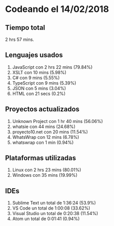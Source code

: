 # Codeando el 14/02/2018

## Tiempo total
2 hrs 57 mins.

## Lenguajes usados
1. JavaScript con 2 hrs 22 mins (79.84%)
1. XSLT con 10 mins (5.98%)
1. C# con 9 mins (5.55%)
1. TypeScript con 9 mins (5.39%)
1. JSON con 5 mins (3.04%)
1. HTML con 21 secs (0.2%)

## Proyectos actualizados
1. Unknown Project con 1 hr 40 mins (56.06%)
1. whatsie con 44 mins (24.68%)
1. proyecto10.net con 20 mins (11.54%)
1. WhatsWrap con 12 mins (6.78%)
1. whatswrap con 1 min (0.94%)

## Plataformas utilizadas
1. Linux con 2 hrs 23 mins (80.01%)
1. Windows con 35 mins (19.99%)

## IDEs
1. Sublime Text un total de 1:36:24 (53.9%)
1. VS Code un total de 1:00:08 (33.62%)
1. Visual Studio un total de 0:20:38 (11.54%)
1. Atom un total de 0:01:41 (0.94%)
